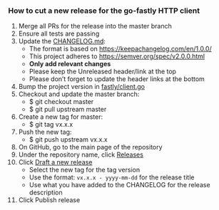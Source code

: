 ### How to cut a new release for the go-fastly HTTP client
1. Merge all PRs for the release into the master branch
2. Ensure all tests are passing
3. Update the [CHANGELOG.md](https://github.com/fastly/go-fastly/blob/master/CHANGELOG.md):
	* The format is based on https://keepachangelog.com/en/1.0.0/
	* This project adheres to https://semver.org/spec/v2.0.0.html
	* **Only add relevant changes**
	* Please keep the Unreleased header/link at the top
	* Please don’t forget to update the header links at the bottom
4. Bump the project version in [fastly/client.go](https://github.com/fastly/go-fastly/blob/master/fastly/client.go)
5. Checkout and update the master branch:
	* $ git checkout master
	* $ git pull upstream master
6. Create a  new tag for master:
	* $ git tag vx.x.x
7. Push the new tag:
	* $ git push upstream vx.x.x
8. On GitHub, go to the main page of the repository
9. Under the repository name, click [Releases](https://github.com/fastly/go-fastly/releases)
10. Click [Draft a new release](https://github.com/fastly/go-fastly/releases/new)
	* Select the new tag for the tag version
	* Use the format: `vx.x.x - yyyy-mm-dd` for the release title
	* Use what you have added to the CHANGELOG for the release description
11. Click Publish release
